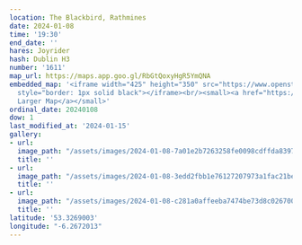 ```yaml
---
location: The Blackbird, Rathmines
date: 2024-01-08
time: '19:30'
end_date: ''
hares: Joyrider
hash: Dublin H3
number: '1611'
map_url: https://maps.app.goo.gl/RbGtQoxyHgR5YmQNA
embedded_map: '<iframe width="425" height="350" src="https://www.openstreetmap.org/export/embed.html?bbox=-6.2664127349853525%2C53.32618747083288%2C-6.2635159492492685%2C53.327547523785256&amp;layer=mapnik"
  style="border: 1px solid black"></iframe><br/><small><a href="https://www.openstreetmap.org/#map=19/53.32687/-6.26496">View
  Larger Map</a></small>'
ordinal_date: 20240108
dow: 1
last_modified_at: '2024-01-15'
gallery:
- url:
  image_path: "/assets/images/2024-01-08-7a01e2b7263258fe0098cdffda8397cc.jpeg"
  title: ''
- url:
  image_path: "/assets/images/2024-01-08-3edd2fbb1e76127207973a1fac21be99.jpeg"
  title: ''
- url:
  image_path: "/assets/images/2024-01-08-c281a0affeeba7474be73d8c026700e3.jpeg"
  title: ''
latitude: '53.3269003'
longitude: "-6.2672013"
---
```


